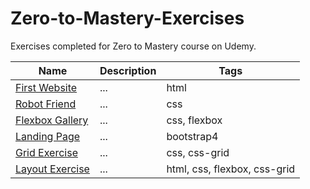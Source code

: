 # Zero-to-Mastery-Exercises
Exercises completed for Zero to Mastery course on Udemy.

| Name               | Description          | Tags                        |
| ------------------ | -------------------- | --------------------------- |
| [First Website]()  | ...                  | html                        |
| [Robot Friend]()   | ...                  | css                         |
| [Flexbox Gallery]()| ...                  | css, flexbox                 |
| [Landing Page]()   | ...                  | bootstrap4                  |
| [Grid Exercise]()  | ...                  | css, css-grid               |
| [Layout Exercise]()| ...                  | html, css, flexbox, css-grid |